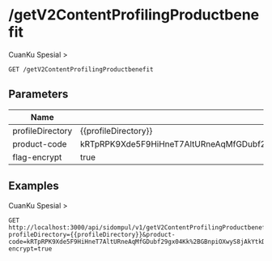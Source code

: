 # /getV2ContentProfilingProductbenefit
CuanKu Spesial &gt;


```
GET /getV2ContentProfilingProductbenefit
```

## Parameters
Name | Default | Description
--- | --- | ---
profileDirectory | {{profileDirectory}} | 
product-code | kRTpRPK9Xde5F9HiHneT7AltURneAqMfGDubf29gx04Kk+GBnpiOXwyS8jAkYtkDiQ7ksAOI3YpqRWyhI3r9fA88Kfg3Fu+nmk8WoL8o1BVFarmBDItmFysfc0BnAKFtgEjJR2u5Mx46YCWdUdVtDWPN9KbjM4vXiG1TfptPOMZQ8TTDhksZ79dR/ZcIpKB/6aedtcVAwr3L2bxZKKQgoQ== | 
flag-encrypt | true | 





## Examples
CuanKu Spesial &gt;

```
GET http://localhost:3000/api/sidompul/v1/getV2ContentProfilingProductbenefit?profileDirectory={{profileDirectory}}&product-code=kRTpRPK9Xde5F9HiHneT7AltURneAqMfGDubf29gx04Kk%2BGBnpiOXwyS8jAkYtkDiQ7ksAOI3YpqRWyhI3r9fA88Kfg3Fu%2Bnmk8WoL8o1BVFarmBDItmFysfc0BnAKFtgEjJR2u5Mx46YCWdUdVtDWPN9KbjM4vXiG1TfptPOMZQ8TTDhksZ79dR%2FZcIpKB%2F6aedtcVAwr3L2bxZKKQgoQ%3D%3D&flag-encrypt=true


```


